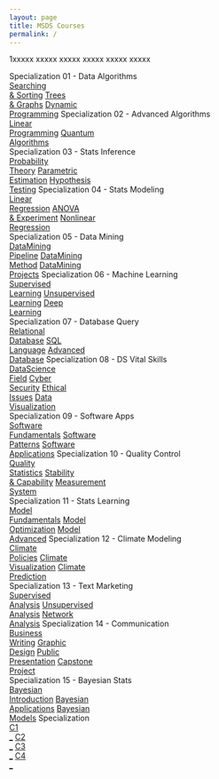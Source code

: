 ```yaml
---
layout: page
title: MSDS Courses
permalink: /
---
```


1xxxxx xxxxx xxxxx xxxxx xxxxx xxxxx

<div>
  <span class="btn spec1"><span class="btn spec2">Specialization 01 - Data Algorithms</span>
  <br>
  <a href="/02-MSDS-Courses/MSDS01/" class="btn cour1">Searching<br>& Sorting</a>
  <a href="/02-MSDS-Courses/MSDS02/" class="btn cour2">Trees<br>& Graphs</a>
  <a href="/02-MSDS-Courses/MSDS03/" class="btn cour3">Dynamic<br>Programming</a>
  </span>
  <span class="btn spec1"><span class="btn spec2">Specialization 02 - Advanced Algorithms</span>
  <br>
  <a href="/02-MSDS-Courses/MSDS04/" class="btn cour1">Linear<br>Programming</a>
  <a href="/02-MSDS-Courses/MSDS05/" class="btn cour2">Quantum<br>Algorithms</a>
  </span>
</div>

<div>
  <span class="btn spec1"><span class="btn spec2">Specialization 03 - Stats Inference</span>
  <br>
  <a href="/02-MSDS-Courses/MSDS06/" class="btn cour1">Probability<br>Theory</a>
  <a href="/02-MSDS-Courses/MSDS07/" class="btn cour2">Parametric<br>Estimation</a>
  <a href="/02-MSDS-Courses/MSDS08/" class="btn cour3">Hypothesis<br>Testing</a>
  </span>
  <span class="btn spec1"><span class="btn spec2">Specialization 04 - Stats Modeling</span>
  <br>
  <a href="/02-MSDS-Courses/MSDS09/" class="btn cour1">Linear<br>Regression</a>
  <a href="/02-MSDS-Courses/MSDS10/" class="btn cour2">ANOVA<br>& Experiment</a>
  <a href="/02-MSDS-Courses/MSDS11/" class="btn cour3">Nonlinear<br>Regression</a>
  </span>
</div>

<div>
  <span class="btn spec1"><span class="btn spec2">Specialization 05 - Data Mining</span>
  <br>
  <a href="/02-MSDS-Courses/MSDS12/" class="btn cour1">DataMining<br>Pipeline</a>
  <a href="/02-MSDS-Courses/MSDS13/" class="btn cour2">DataMining<br>Method</a>
  <a href="/02-MSDS-Courses/MSDS14/" class="btn cour3">DataMining<br>Projects</a>
  </span>
  <span class="btn spec1"><span class="btn spec2">Specialization 06 - Machine Learning</span>
  <br>
  <a href="/02-MSDS-Courses/MSDS15/" class="btn cour1">Supervised<br>Learning</a>
  <a href="/02-MSDS-Courses/MSDS16/" class="btn cour2">Unsupervised<br>Learning</a>
  <a href="/02-MSDS-Courses/MSDS17/" class="btn cour3">Deep<br>Learning</a>
  </span>
</div>

<div>
  <span class="btn spec1"><span class="btn spec2">Specialization 07 - Database Query</span>
  <br>
  <a href="/02-MSDS-Courses/MSDS18/" class="btn cour1">Relational<br>Database</a>
  <a href="/02-MSDS-Courses/MSDS19/" class="btn cour2">SQL<br>Language</a>
  <a href="/02-MSDS-Courses/MSDS20/" class="btn cour3">Advanced<br>Database</a>
  </span>
  <span class="btn spec1"><span class="btn spec2">Specialization 08 - DS Vital Skills</span>
  <br>
  <a href="/02-MSDS-Courses/MSDS21/" class="btn icon1">DataScience<br>Field</a>
  <a href="/02-MSDS-Courses/MSDS22/" class="btn icon2">Cyber<br>Security</a>
  <a href="/02-MSDS-Courses/MSDS23/" class="btn icon3">Ethical<br>Issues</a>
  <a href="/02-MSDS-Courses/MSDS24/" class="btn icon4">Data<br>Visualization</a>
  </span>
</div>

<div>
  <span class="btn spec1"><span class="btn spec2">Specialization 09 - Software Apps</span>
  <br>
  <a href="/02-MSDS-Courses/MSDS25/" class="btn cour1">Software<br>Fundamentals</a>
  <a href="/02-MSDS-Courses/MSDS26/" class="btn cour2">Software<br>Patterns</a>
  <a href="/02-MSDS-Courses/MSDS27/" class="btn cour3">Software<br>Applications</a>
  </span>
  <span class="btn spec1"><span class="btn spec2">Specialization 10 - Quality Control</span>
  <br>
  <a href="/02-MSDS-Courses/MSDS28/" class="btn cour1">Quality<br>Statistics</a>
  <a href="/02-MSDS-Courses/MSDS29/" class="btn cour2">Stability<br>& Capability</a>
  <a href="/02-MSDS-Courses/MSDS30/" class="btn cour3">Measurement<br>System</a>
  </span>
</div>

<div>
  <span class="btn spec1"><span class="btn spec2">Specialization 11 - Stats Learning</span>
  <br>
  <a href="/02-MSDS-Courses/MSDS31/" class="btn cour1">Model<br>Fundamentals</a>
  <a href="/02-MSDS-Courses/MSDS32/" class="btn cour2">Model<br>Optimization</a>
  <a href="/02-MSDS-Courses/MSDS33/" class="btn cour3">Model<br>Advanced</a>
  </span>
  <span class="btn spec1"><span class="btn spec2">Specialization 12 - Climate Modeling</span>
  <br>
  <a href="/02-MSDS-Courses/MSDS34/" class="btn cour1">Climate<br>Policies</a>
  <a href="/02-MSDS-Courses/MSDS35/" class="btn cour2">Climate<br>Visualization</a>
  <a href="/02-MSDS-Courses/MSDS36/" class="btn cour3">Climate<br>Prediction</a>
  </span>
</div>

<div>
  <span class="btn spec1"><span class="btn spec2">Specialization 13 - Text Marketing</span>
  <br>
  <a href="/02-MSDS-Courses/MSDS37/" class="btn cour1">Supervised<br>Analysis</a>
  <a href="/02-MSDS-Courses/MSDS38/" class="btn cour2">Unsupervised<br>Analysis</a>
  <a href="/02-MSDS-Courses/MSDS39/" class="btn cour3">Network<br>Analysis</a>
  </span>
  <span class="btn spec1"><span class="btn spec2">Specialization 14 - Communication</span>
  <br>
  <a href="/02-MSDS-Courses/MSDS40/" class="btn icon1">Business<br>Writing</a>
  <a href="/02-MSDS-Courses/MSDS41/" class="btn icon2">Graphic<br>Design</a>
  <a href="/02-MSDS-Courses/MSDS42/" class="btn icon3">Public<br>Presentation</a>
  <a href="/02-MSDS-Courses/MSDS43/" class="btn icon4">Capstone<br>Project</a>
  </span>
</div>

<div>
  <span class="btn spec1"><span class="btn spec2">Specialization 15 - Bayesian Stats</span>
  <br>
  <a href="/02-MSDS-Courses/MSDS44/" class="btn cour1">Bayesian<br>Introduction</a>
  <a href="" class="btn cour2">Bayesian<br>Applications</a>
  <a href="" class="btn cour3">Bayesian<br>Models</a>
  </span>
  <span class="btn spec1"><span class="btn spec2">Specialization</span>
  <br>
  <a href="" class="btn icon1">C1<br>_</a>
  <a href="" class="btn icon2">C2<br>_</a>
  <a href="" class="btn icon3">C3<br>_</a>
  <a href="" class="btn icon4">C4<br>_</a>
  </span>
</div>